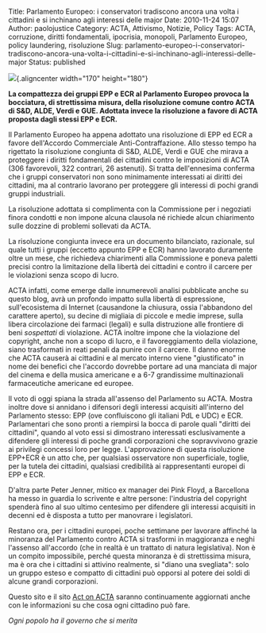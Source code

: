 Title: Parlamento Europeo: i conservatori tradiscono ancora una volta i cittadini e si inchinano agli interessi delle major
Date: 2010-11-24 15:07
Author: paolojustice
Category: ACTA, Attivismo, Notizie, Policy
Tags: ACTA, corruzione, diritti fondamentali, ipocrisia, monopoli, Parlamento Europeo, policy laundering, risoluzione
Slug: parlamento-europeo-i-conservatori-tradiscono-ancora-una-volta-i-cittadini-e-si-inchinano-agli-interessi-delle-major
Status: published

![](http://img.over-blog.com/554x600/0/55/19/29/New/ACTA-nena-bomba-f.jpg){.aligncenter width="170" height="180"}

**La compattezza dei gruppi EPP e ECR al Parlamento Europeo provoca la bocciatura, di strettissima misura, della risoluzione comune contro ACTA di S&D, ALDE, Verdi e GUE. Adottata invece la risoluzione a favore di ACTA proposta dagli stessi EPP e ECR.**

  
**<!--more-->**

Il Parlamento Europeo ha appena adottato una risoluzione di EPP ed ECR a favore dell'Accordo Commerciale Anti-Contraffazione. Allo stesso tempo ha rigettato la risoluzione congiunta di S&D, ALDE, Verdi e GUE che mirava a proteggere i diritti fondamentali dei cittadini contro le imposizioni di ACTA (306 favorevoli, 322 contrari, 26 astenuti). Si tratta dell'ennesima conferma che i gruppi conservatori non sono minimamente interessati ai diritti dei cittadini, ma al contrario lavorano per proteggere gli interessi di pochi grandi gruppi industriali.

La risoluzione adottata si complimenta con la Commissione per i negoziati finora condotti e non impone alcuna clausola né richiede alcun chiarimento sulle dozzine di problemi sollevati da ACTA.

La risoluzione congiunta invece era un documento bilanciato, razionale, sul quale tutti i gruppi (eccetto appunto EPP e ECR) hanno lavorato duramente oltre un mese, che richiedeva chiarimenti alla Commissione e poneva paletti precisi contro la limitazione della libertà dei cittadini e contro il carcere per le violazioni senza scopo di lucro.

ACTA infatti, come emerge dalle innumerevoli analisi pubblicate anche su questo blog, avrà un profondo impatto sulla libertà di espressione, sull'ecosistema di Internet (causandone la chiusura, ossia l'abbandono del carattere aperto), su decine di migliaia di piccole e medie imprese, sulla libera circolazione dei farmaci (legali) e sulla distruzione alle frontiere di beni *sospettati* di violazione. ACTA inoltre impone che la violazione del copyright, anche non a scopo di lucro, e il favoreggiamento della violazione, siano trasformati in reati penali da punire con il carcere. Il danno enorme che ACTA causerà ai cittadini e al mercato interno viene "giustificato" in nome dei benefici che l'accordo dovrebbe portare ad una manciata di major del cinema e della musica americane e a 6-7 grandissime multinazionali farmaceutiche americane ed europee.

Il voto di oggi spiana la strada all'assenso del Parlamento su ACTA. Mostra inoltre dove si annidano i difensori degli interessi acquisiti all'interno del Parlamento stesso: EPP (ove confluiscono gli italiani PdL e UDC) e ECR. Parlamentari che sono pronti a riempirsi la bocca di parole quali "diritti dei cittadini", quando al voto essi si dimostrano interessati esclusivamente a difendere gli interessi di poche grandi corporazioni che sopravvivono grazie ai privilegi concessi loro per legge. L'approvazione di questa risoluzione EPP+ECR è un atto che, per qualsiasi osservatore non superficiale, toglie, per la tutela dei cittadini, qualsiasi credibilità ai rappresentanti europei di EPP e ECR.

D'altra parte Peter Jenner, mitico ex manager dei Pink Floyd, a Barcellona ha messo in guardia lo scrivente e altre persone: l'industria del copyright spenderà fino al suo ultimo centesimo per difendere gli interessi acquisiti in decenni ed è disposta a tutto per manovrare i legislatori.

Restano ora, per i cittadini europei, poche settimane per lavorare affinché la minoranza del Parlamento contro ACTA si trasformi in maggioranza e neghi l'assenso all'accordo (che in realtà è un trattato di natura legislativa). Non è un compito impossibile, perché questa minoranza è di strettissima misura, ma è ora che i cittadini si attivino realmente, si "diano una svegliata": solo un gruppo esteso e compatto di cittadini può opporsi al potere dei soldi di alcune grandi corporazioni.

Questo sito e il sito [Act on ACTA](http://en.act-on-acta.eu/) saranno continuamente aggiornati anche con le informazioni su che cosa ogni cittadino può fare.

*Ogni popolo ha il governo che si merita*

